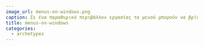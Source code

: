 ```yaml
---
image_url: menus-on-windows.png
caption: Σε ένα παραθυρικό περιβάλλον εργασίας τα μενού μπορούν να βρίσκονται στην κορυφή των παραθύρων την εφαρμογής
title: menus-on-windows
categories:
  - archetypes
---
```

